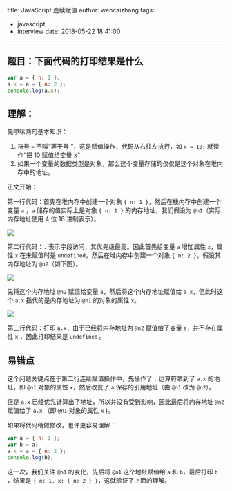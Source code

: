 title: JavaScript 连续赋值
author: wencaizhang
tags:
  - javascript
  - interview
date: 2018-05-22 18:41:00
---
## 题目：下面代码的打印结果是什么

```js
var a = { n: 1 };
a.x = a = { n: 2 };
console.log(a.x);
```

<!-- more -->

## 理解：

先啰嗦两句基本知识：
1. 符号 `=` 不叫“等于号 ”，这是赋值操作，代码从右往左执行，如 `x = 10;` 就读作“把 10 赋值给变量 x“
2. 如果一个变量的数据类型是对象，那么这个变量存储的仅仅是这个对象在堆内存中的地址。

正文开始：

第一行代码：首先在堆内存中创建一个对象 `{ n: 1 }`，然后在栈内存中创建一个变量 `a` ，`a` 储存的值实际上是对象 `{ n: 1 }` 的内存地址，我们假设为 `@n1`（实际内存地址使用 4 位 16 进制表示）。

![](http://7xvule.com1.z0.glb.clouddn.com/stack01.png)

第二行代码：`.` 表示字段访问，其优先级最高。因此首先给变量 `a` 增加属性 `x`，属性 `x` 在未赋值时是 `undefined`，然后在堆内存中创建一个对象 `{ n: 2 }`，假设其内存地址为 `@n2`（如下图）。

![](http://7xvule.com1.z0.glb.clouddn.com/stack02.png)

先将这个内存地址 `@n2` 赋值给变量 `a`，然后将这个内存地址赋值给 `a.x`，但此时这个 `a.x` 指代的是内存地址为 `@n1` 的对象的属性 `x`。

![](http://7xvule.com1.z0.glb.clouddn.com/stack03.png)

第三行代码：打印 `a.x`，由于已经将内存地址为 `@n2` 赋值给了变量 `a`，并不存在属性 `x` ，因此打印结果是 `undefined` 。

## 易错点

这个问题关键点在于第二行连续赋值操作中，先操作了 `.` 运算符拿到了 `a.x` 的地址，即 `@n1` 对象的属性 `x`，然后改变了 `a` 保存的引用地址（由 `@n1` 改为 `@n2`）。

但是 `a.x` 已经优先计算出了地址，所以并没有受到影响，因此最后将内存地址 `@n2` 赋值给了 `a.x` （即 `@n1` 对象的属性 `x` )。

如果将代码稍做修改，也许更容易理解：
```js
var a = { n: 1 };
var b = a;
a.x = a = { n: 2 };
console.log(b);
```
这一次，我们关注 `@n1` 的变化，先后将 `@n1` 这个地址赋值给 `a` 和 `b`，最后打印 `b` ，结果是 `{ n: 1, x: { n: 2 } }`，这就验证了上面的理解。